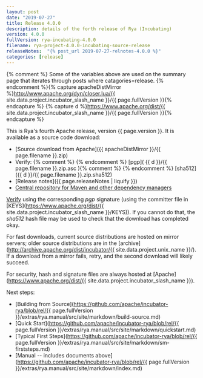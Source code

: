 ```yaml
---
layout: post
date: "2019-07-27"
title: Release 4.0.0
description: details of the forth release of Rya (Incubating)
version: 4.0.0
fullVersion: rya-incubating-4.0.0
filename: rya-project-4.0.0-incubating-source-release
releaseNotes:  "{% post_url 2019-07-27-relnotes-4.0.0 %}"
categories: [release]
---
```

{% comment %}
Some of the variables above are used on the summary page that iterates through posts where catagories=release.
{% endcomment %}{% capture apacheDistMirror %}http://www.apache.org/dyn/closer.lua/{{ site.data.project.incubator_slash_name }}/{{ page.fullVersion }}{% endcapture %}
{% capture d %}https://www.apache.org/dist/{{ site.data.project.incubator_slash_name }}/{{ page.fullVersion }}{% endcapture %}





This is Rya's fourth Apache release, version {{ page.version }}.  It is available as a source code download:

- [Source download from Apache]({{ apacheDistMirror }}/{{ page.filename }}.zip)
- Verify: {% comment %}
{% endcomment %} [pgp]( {{ d }}/{{ page.filename }}.zip.asc ){% comment %}
{% endcomment %} [sha512]({{ d }}/{{ page.filename }}.zip.sha512)
- [Release notes]({{ page.releaseNotes | liquify }})
- [Central repository for Maven and other dependency managers](https://search.maven.org/#search%7Cga%7C1%7Cg%3A%22org.apache.rya%22)

[Verify](http://www.apache.org/dyn/closer.cgi#verify)
using the corresponding *pgp* signature (using the committer file in
[KEYS](https://www.apache.org/dist/{{ site.data.project.incubator_slash_name }}/KEYS)).
If you cannot do that, the *sha512* hash file may be used to check that the
download has completed okay.

For fast downloads, current source distributions are hosted on mirror servers;
older source distributions are in the
[archive](http://archive.apache.org/dist/incubator/{{ site.data.project.unix_name }}/).
If a download from a mirror fails, retry, and the second download will likely
succeed.

For security, hash and signature files are always hosted at
[Apache](https://www.apache.org/dist/{{ site.data.project.incubator_slash_name }}).

Next steps:
- [Building from Source](https://github.com/apache/incubator-rya/blob/rel/{{ page.fullVersion }}/extras/rya.manual/src/site/markdown/build-source.md)
- [Quick Start](https://github.com/apache/incubator-rya/blob/rel/{{ page.fullVersion }}/extras/rya.manual/src/site/markdown/quickstart.md)
- [Typical First Steps](https://github.com/apache/incubator-rya/blob/rel/{{ page.fullVersion }}/extras/rya.manual/src/site/markdown/sm-firststeps.md)
- [Manual -- includes documents above](https://github.com/apache/incubator-rya/blob/rel/{{ page.fullVersion }}/extras/rya.manual/src/site/markdown/index.md)
